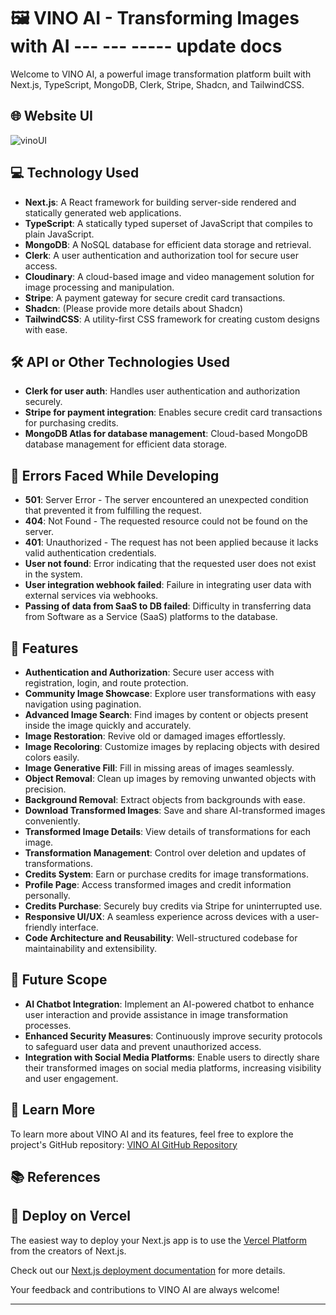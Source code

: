 # 🖼️ VINO AI - Transforming Images with AI --- --- ----- update docs

Welcome to VINO AI, a powerful image transformation platform built with Next.js, TypeScript, MongoDB, Clerk, Stripe, Shadcn, and TailwindCSS.

## 🌐 Website UI

![vinoUI](https://github.com/Hero777-tech/VINO_AI/assets/68598911/e478aed3-ad69-49aa-ba99-efb5c4194b79)


## 💻 Technology Used

- **Next.js**: A React framework for building server-side rendered and statically generated web applications.
- **TypeScript**: A statically typed superset of JavaScript that compiles to plain JavaScript.
- **MongoDB**: A NoSQL database for efficient data storage and retrieval.
- **Clerk**: A user authentication and authorization tool for secure user access.
- **Cloudinary**: A cloud-based image and video management solution for image processing and manipulation.
- **Stripe**: A payment gateway for secure credit card transactions.
- **Shadcn**: (Please provide more details about Shadcn)
- **TailwindCSS**: A utility-first CSS framework for creating custom designs with ease.

## 🛠️ API or Other Technologies Used

- **Clerk for user auth**: Handles user authentication and authorization securely.
- **Stripe for payment integration**: Enables secure credit card transactions for purchasing credits.
- **MongoDB Atlas for database management**: Cloud-based MongoDB database management for efficient data storage.

## 🚫 Errors Faced While Developing

- **501**: Server Error - The server encountered an unexpected condition that prevented it from fulfilling the request.
- **404**: Not Found - The requested resource could not be found on the server.
- **401**: Unauthorized - The request has not been applied because it lacks valid authentication credentials.
- **User not found**: Error indicating that the requested user does not exist in the system.
- **User integration webhook failed**: Failure in integrating user data with external services via webhooks.
- **Passing of data from SaaS to DB failed**: Difficulty in transferring data from Software as a Service (SaaS) platforms to the database.

## 🔋 Features

- **Authentication and Authorization**: Secure user access with registration, login, and route protection.
- **Community Image Showcase**: Explore user transformations with easy navigation using pagination.
- **Advanced Image Search**: Find images by content or objects present inside the image quickly and accurately.
- **Image Restoration**: Revive old or damaged images effortlessly.
- **Image Recoloring**: Customize images by replacing objects with desired colors easily.
- **Image Generative Fill**: Fill in missing areas of images seamlessly.
- **Object Removal**: Clean up images by removing unwanted objects with precision.
- **Background Removal**: Extract objects from backgrounds with ease.
- **Download Transformed Images**: Save and share AI-transformed images conveniently.
- **Transformed Image Details**: View details of transformations for each image.
- **Transformation Management**: Control over deletion and updates of transformations.
- **Credits System**: Earn or purchase credits for image transformations.
- **Profile Page**: Access transformed images and credit information personally.
- **Credits Purchase**: Securely buy credits via Stripe for uninterrupted use.
- **Responsive UI/UX**: A seamless experience across devices with a user-friendly interface.
- **Code Architecture and Reusability**: Well-structured codebase for maintainability and extensibility.

## 🔮 Future Scope
- **AI Chatbot Integration**: Implement an AI-powered chatbot to enhance user interaction and provide assistance in image transformation processes.
- **Enhanced Security Measures**: Continuously improve security protocols to safeguard user data and prevent unauthorized access.
- **Integration with Social Media Platforms**: Enable users to directly share their transformed images on social media platforms, increasing visibility and user engagement.

## 🎃 Learn More

To learn more about VINO AI and its features, feel free to explore the project's GitHub repository: [VINO AI GitHub Repository](https://github.com/Hero777-tech/VINO_AI/)

## 📚 References

## 🚀 Deploy on Vercel

The easiest way to deploy your Next.js app is to use the [Vercel Platform](https://vercel.com/new?utm_medium=default-template&filter=next.js&utm_source=create-next-app&utm_campaign=create-next-app-readme) from the creators of Next.js.

Check out our [Next.js deployment documentation](https://nextjs.org/docs/deployment) for more details.

Your feedback and contributions to VINO AI are always welcome!

---


